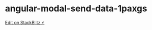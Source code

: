 # angular-modal-send-data-1paxgs

[Edit on StackBlitz ⚡️](https://stackblitz.com/edit/angular-modal-send-data-1paxgs)